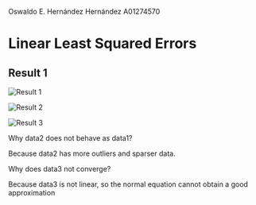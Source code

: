 Oswaldo E. Hernández Hernández A01274570

# Linear Least Squared Errors #

## Result 1 ##

![Result 1](/results/0.png "Result 1")

![Result 2](/results/1.png "Result 2")

![Result 3](/results/2.png "Result 3")

Why data2 does not behave as data1?

Because data2 has more outliers and sparser data.

Why does data3 not converge?

Because data3 is not linear, so the normal equation cannot obtain a good approximation
